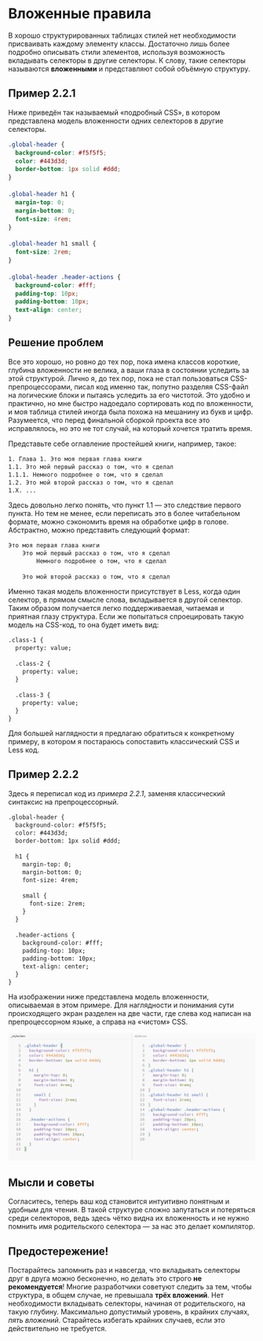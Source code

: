 # Вложенные правила

В хорошо структурированных таблицах стилей нет необходимости присваивать каждому элементу классы. Достаточно лишь более подробно описывать стили элементов, используя возможность вкладывать селекторы в другие селекторы. К слову, такие селекторы называются **вложенными** и представляют собой объёмную структуру.

## Пример 2.2.1

Ниже приведён так называемый «подробный CSS», в котором представлена модель вложенности одних селекторов в другие селекторы.

```css
.global-header {
  background-color: #f5f5f5;
  color: #443d3d;
  border-bottom: 1px solid #ddd;
}

.global-header h1 {
  margin-top: 0;
  margin-bottom: 0;
  font-size: 4rem;
}

.global-header h1 small {
  font-size: 2rem;
}

.global-header .header-actions {
  background-color: #fff;
  padding-top: 10px;
  padding-bottom: 10px;
  text-align: center;
}
```

## Решение проблем

Все это хорошо, но ровно до тех пор, пока имена классов короткие, глубина вложенности не велика, а ваши глаза в состоянии уследить за этой структурой. Лично я, до тех пор, пока не стал пользоваться CSS-препроцессорами, писал код именно так, попутно разделяя CSS-файл на логические блоки и пытаясь уследить за его чистотой. Это удобно и практично, но мне быстро надоедало сортировать код по вложенности, и моя таблица стилей иногда была похожа на мешанину из букв и цифр. Разумеется, что перед финальной сборкой проекта все это исправлялось, но это не тот случай, на который хочется тратить время.

Представьте себе оглавление простейшей книги, например, такое:

```
1. Глава 1. Это моя первая глава книги
1.1. Это мой первый рассказ о том, что я сделал
1.1.1. Немного подробнее о том, что я сделал
1.2. Это мой второй рассказ о том, что я сделал
1.Х. ...
```

Здесь довольно легко понять, что пункт 1.1 — это следствие первого пункта. Но тем не менее, если переписать это в более читабельном формате, можно сэкономить время на обработке цифр в голове. Абстрактно, можно представить следующий формат:

```
Это моя первая глава книги
    Это мой первый рассказ о том, что я сделал
        Немного подробнее о том, что я сделал

    Это мой второй рассказ о том, что я сделал
```

Именно такая модель вложенности присутствует в Less, когда один селектор, в прямом смысле слова, вкладывается в другой селектор. Таким образом получается легко поддерживаемая, читаемая и приятная глазу структура. Если же попытаться спроецировать такую модель на CSS-код, то она будет иметь вид:

```less
.class-1 {
  property: value;

  .class-2 {
    property: value;
  }

  .class-3 {
    property: value;
  }
}
```

Для большей наглядности я предлагаю обратиться к конкретному примеру, в котором я постараюсь сопоставить классический CSS и Less код.

## Пример 2.2.2

Здесь я переписал код из _примера 2.2.1_, заменяя классический синтаксис на препроцессорный.

```less
.global-header {
  background-color: #f5f5f5;
  color: #443d3d;
  border-bottom: 1px solid #ddd;

  h1 {
    margin-top: 0;
    margin-bottom: 0;
    font-size: 4rem;

    small {
      font-size: 2rem;
    }
  }

  .header-actions {
    background-color: #fff;
    padding-top: 10px;
    padding-bottom: 10px;
    text-align: center;
  }
}
```

На изображении ниже представлена модель вложенности, описываемая в этом примере. Для наглядности и понимания сути происходящего экран разделен на две части, где слева код написан на препроцессорном языке, а справа на «чистом» CSS.

![Вложенности](chapter_2_example_222.png)

## Мысли и советы

Согласитесь, теперь ваш код становится интуитивно понятным и удобным для чтения. В такой структуре сложно запутаться и потеряться среди селекторов, ведь здесь чётко видна их вложенность и не нужно помнить имя родительского селектора — за нас это делает компилятор.

## Предостережение!

Постарайтесь запомнить раз и навсегда, что вкладывать селекторы друг в друга можно бесконечно, но делать это строго **не рекомендуется**! Многие разработчики советуют следить за тем, чтобы структура, в общем случае, не превышала **трёх вложений**. Нет необходимости вкладывать селекторы, начиная от родительского, на такую глубину. Максимально допустимый уровень, в крайних случаях, _пять вложений_. Старайтесь избегать крайних случаев, если это действительно не требуется.
